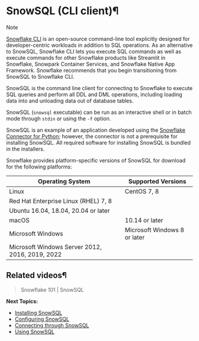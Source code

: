 # SnowSQL (CLI client)¶

Note

[Snowflake CLI](../developer-guide/snowflake-cli/index) is an open-source
command-line tool explicitly designed for developer-centric workloads in
addition to SQL operations. As an alternative to SnowSQL, Snowflake CLI lets
you execute SQL commands as well as execute commands for other Snowflake
products like Streamlit in Snowflake, Snowpark Container Services, and
Snowflake Native App Framework. Snowflake recommends that you begin
transitioning from SnowSQL to Snowflake CLI.

SnowSQL is the command line client for connecting to Snowflake to execute SQL
queries and perform all DDL and DML operations, including loading data into
and unloading data out of database tables.

SnowSQL (`snowsql` executable) can be run as an interactive shell or in batch
mode through `stdin` or using the `-f` option.

SnowSQL is an example of an application developed using the [Snowflake
Connector for Python](../developer-guide/python-connector/python-connector);
however, the connector is not a prerequisite for installing SnowSQL. All
required software for installing SnowSQL is bundled in the installers.

Snowflake provides platform-specific versions of SnowSQL for download for the
following platforms:

Operating System | Supported Versions  
---|---  
Linux | CentOS 7, 8  
| Red Hat Enterprise Linux (RHEL) 7, 8  
| Ubuntu 16.04, 18.04, 20.04 or later  
macOS | 10.14 or later  
Microsoft Windows | Microsoft Windows 8 or later  
| Microsoft Windows Server 2012, 2016, 2019, 2022  
  
## Related videos¶

> Snowflake 101 | SnowSQL

**Next Topics:**

  * [Installing SnowSQL](snowsql-install-config)
  * [Configuring SnowSQL](snowsql-config)
  * [Connecting through SnowSQL](snowsql-start)
  * [Using SnowSQL](snowsql-use)

